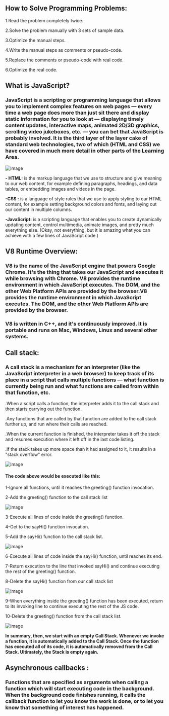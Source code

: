 ## How to Solve Programming Problems:
1.Read the problem completely twice.

2.Solve the problem manually with 3 sets of sample data.

3.Optimize the manual steps.

4.Write the manual steps as comments or pseudo-code.

5.Replace the comments or pseudo-code with real code.

6.Optimize the real code.

## What is JavaScript?
### JavaScript is a scripting or programming language that allows you to implement complex features on web pages — every time a web page does more than just sit there and display static information for you to look at — displaying timely content updates, interactive maps, animated 2D/3D graphics, scrolling video jukeboxes, etc. — you can bet that JavaScript is probably involved. It is the third layer of the layer cake of standard web technologies, two of which (HTML and CSS) we have covered in much more detail in other parts of the Learning Area.

![image](https://user-images.githubusercontent.com/79833733/122967474-29362680-d393-11eb-8293-46b229ff0d1b.png)

**- HTML:** is the markup language that we use to structure and give meaning to our web content, for example defining paragraphs, headings, and data tables, or embedding images and videos in the page.

**-CSS :** is a language of style rules that we use to apply styling to our HTML content, for example setting background colors and fonts, and laying out our content in multiple columns.

**-JavaScript:** is a scripting language that enables you to create dynamically updating content, control multimedia, animate images, and pretty much everything else. (Okay, not everything, but it is amazing what you can achieve with a few lines of JavaScript code.)

## V8 Runtime Overview:
### V8 is the name of the JavaScript engine that powers Google Chrome. It's the thing that takes our JavaScript and executes it while browsing with Chrome. V8 provides the runtime environment in which JavaScript executes. The DOM, and the other Web Platform APIs are provided by the browser.V8 provides the runtime environment in which JavaScript executes. The DOM, and the other Web Platform APIs are provided by the browser.

### V8 is written in C++, and it's continuously improved. It is portable and runs on Mac, Windows, Linux and several other systems.

## Call stack:
### A call stack is a mechanism for an interpreter (like the JavaScript interpreter in a web browser) to keep track of its place in a script that calls multiple functions — what function is currently being run and what functions are called from within that function, etc.

.When a script calls a function, the interpreter adds it to the call stack and then starts carrying out the function.

.Any functions that are called by that function are added to the call stack further up, and run where their calls are reached.

.When the current function is finished, the interpreter takes it off the stack and resumes execution where it left off in the last code listing.

.If the stack takes up more space than it had assigned to it, it results in a "stack overflow" error.

![image](https://user-images.githubusercontent.com/79833733/122968425-36074a00-d394-11eb-814f-10dc1c541fbe.png)

#### The code above would be executed like this:

1-Ignore all functions, until it reaches the greeting() function invocation.

2-Add the greeting() function to the call stack list

![image](https://user-images.githubusercontent.com/79833733/122968718-84b4e400-d394-11eb-9930-6d6407c98926.png)


3-Execute all lines of code inside the greeting() function.

4-Get to the sayHi() function invocation.

5-Add the sayHi() function to the call stack list.

![image](https://user-images.githubusercontent.com/79833733/122968868-aada8400-d394-11eb-887e-8c67c530f878.png)

6-Execute all lines of code inside the sayHi() function, until reaches its end.

7-Return execution to the line that invoked sayHi() and continue executing the rest of the greeting() function.

8-Delete the sayHi() function from our call stack list

![image](https://user-images.githubusercontent.com/79833733/122968976-cba2d980-d394-11eb-9e16-06e4e0b725c2.png)

9-When everything inside the greeting() function has been executed, return to its invoking line to continue executing the rest of the JS code.

10-Delete the greeting() function from the call stack list.

![image](https://user-images.githubusercontent.com/79833733/122969059-e70de480-d394-11eb-9138-87c8c405c9de.png)

**In summary, then, we start with an empty Call Stack. Whenever we invoke a function, it is automatically added to the Call Stack. Once the function has executed all of its code, it is automatically removed from the Call Stack. Ultimately, the Stack is empty again.**


## Asynchronous callbacks :
### Functions that are specified as arguments when calling a function which will start executing code in the background. When the background code finishes running, it calls the callback function to let you know the work is done, or to let you know that something of interest has happened.



